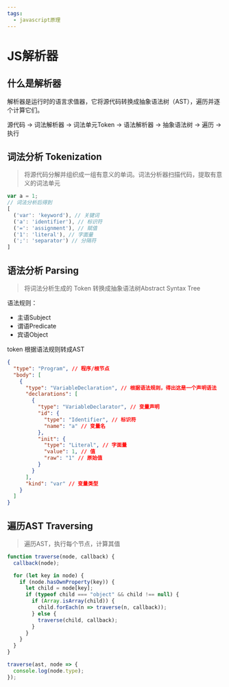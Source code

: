 ```yaml
---
tags:
  - javascript原理
---
```


# JS解析器

## 什么是解析器

解析器是运行时的语言求值器，它将源代码转换成抽象语法树（AST），遍历并逐个计算它们。

源代码 -> 词法解析器 -> 词法单元Token -> 语法解析器 -> 抽象语法树 -> 遍历 -> 执行

## 词法分析 Tokenization

> 将源代码分解并组织成一组有意义的单词。词法分析器扫描代码，提取有意义的词法单元

```js
var a = 1;
// 词法分析后得到
[
  ('var': 'keyword'), // 关键词
  ('a': 'identifier'), // 标识符
  ('=': 'assignment'), // 赋值
  ('1': 'literal'), // 字面量
  (';': 'separator') // 分隔符
]
```

## 语法分析 Parsing

> 将词法分析生成的 Token 转换成抽象语法树Abstract Syntax Tree

语法规则：

- 主语Subject
- 谓语Predicate
- 宾语Object

token 根据语法规则转成AST

```json
{
  "type": "Program", // 程序/根节点
  "body": [
    {
      "type": "VariableDeclaration", // 根据语法规则，得出这是一个声明语法
      "declarations": [
        {
          "type": "VariableDeclarator", // 变量声明
          "id": {
            "type": "Identifier", // 标识符
            "name": "a" // 变量名
          },
          "init": {
            "type": "Literal", // 字面量
            "value": 1, // 值
            "raw": "1" // 原始值
          }
        }
      ],
      "kind": "var" // 变量类型
    }
  ]
}
```

## 遍历AST Traversing

> 遍历AST，执行每个节点，计算其值

```js
function traverse(node, callback) {
  callback(node);

  for (let key in node) {
    if (node.hasOwnProperty(key)) {
      let child = node[key];
      if (typeof child === "object" && child !== null) {
        if (Array.isArray(child)) {
          child.forEach(n => traverse(n, callback));
        } else {
          traverse(child, callback);
        }
      }
    }
  }
}

traverse(ast, node => {
  console.log(node.type);
});
```

